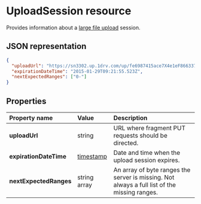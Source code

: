 ﻿# UploadSession resource

Provides information about a [large file upload](../items/upload_large_files.md)
session.

## JSON representation
<!-- { "blockType": "resource", "@odata.type": "oneDrive.uploadSession" } -->
```json
{
  "uploadUrl": "https://sn3302.up.1drv.com/up/fe6987415ace7X4e1eF866337",
  "expirationDateTime": "2015-01-29T09:21:55.523Z",
  "nextExpectedRanges": ["0-"]
}
```

## Properties

| Property name          | Value                               | Description                                                                                  |
|:-----------------------|:------------------------------------|:---------------------------------------------------------------------------------------------|
| **uploadUrl**          | string                              | URL where fragment PUT requests should be directed.                                          |
| **expirationDateTime** | [timestamp](../facets/timestamp.md) | Date and time when the upload session expires.                                               |
| **nextExpectedRanges** | string array                        | An array of byte ranges the server is missing. Not always a full list of the missing ranges. |


<!-- {
  "type": "#page.annotation",
  "description": "UploadSession is used to provide information about large file uploads.",
  "section": "documentation",
  "tocPath": "Resources/Upload session"
} -->
